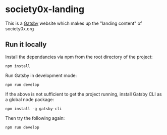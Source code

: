 # society0x-landing

This is a [Gatsby](https://www.gatsbyjs.org/) website which makes up the "landing content" of society0x.org

## Run it locally

Install the dependancies via npm from the root directory of the project:

```
npm install
```

Run Gatsby in development mode:

```
npm run develop
```

If the above is not sufficient to get the project running, install Gatsby CLI as a global node package:

```
npm install -g gatsby-cli
```

Then try the following again:

```
npm run develop
```
